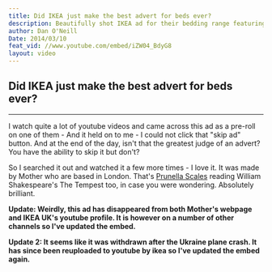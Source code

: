 ```yaml
---
title: Did IKEA just make the best advert for beds ever?
description: Beautifully shot IKEA ad for their bedding range featuring a great VO by Prunella Scales
author: Dan O'Neill
Date: 2014/03/10
feat_vid: //www.youtube.com/embed/iZW04_BdyG8
layout: video
---
```


## Did IKEA just make the best advert for beds ever?
***

I watch quite a lot of youtube videos and came across this ad as a pre-roll on one of them - And it held on to me - I could not click that "skip ad" button. And at the end of the day, isn't that the greatest judge of an advert? You have the ability to skip it but don't?

So I searched it out and watched it a few more times - I love it. It was made by Mother who are based in London. That's [Prunella Scales](http://en.wikipedia.org/wiki/Prunella_Scales) reading William Shakespeare's The Tempest too, in case you were wondering. Absolutely brilliant.

**Update: Weirdly, this ad has disappeared from both Mother's webpage and IKEA UK's youtube profile. It is however on a number of other channels so I've updated the embed.**

**Update 2: It seems like it was withdrawn after the Ukraine plane crash. It has since been reuploaded to youtube by ikea so I've updated the embed again.**